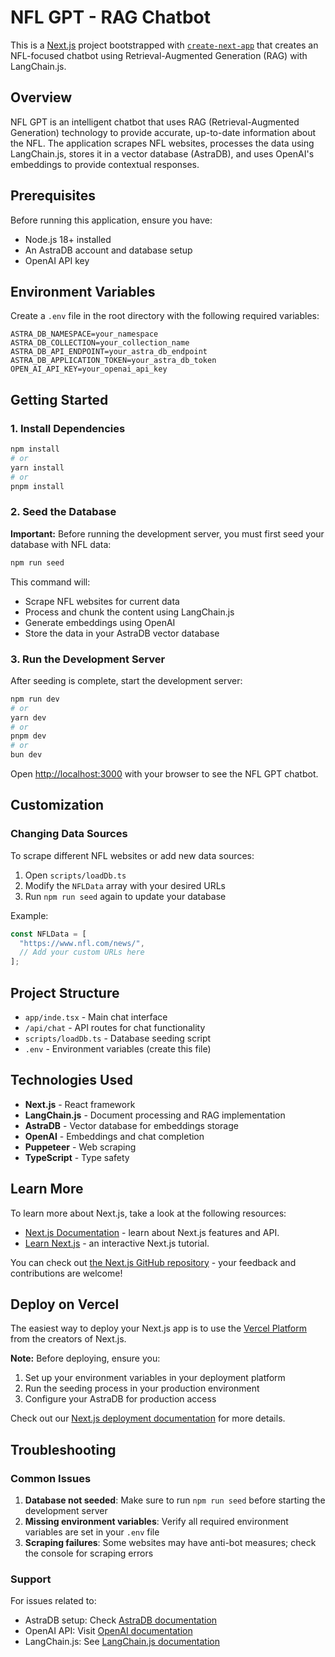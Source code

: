 # NFL GPT - RAG Chatbot

This is a [Next.js](https://nextjs.org) project bootstrapped with [`create-next-app`](https://nextjs.org/docs/pages/api-reference/create-next-app) that creates an NFL-focused chatbot using Retrieval-Augmented Generation (RAG) with LangChain.js.

## Overview

NFL GPT is an intelligent chatbot that uses RAG (Retrieval-Augmented Generation) technology to provide accurate, up-to-date information about the NFL. The application scrapes NFL websites, processes the data using LangChain.js, stores it in a vector database (AstraDB), and uses OpenAI's embeddings to provide contextual responses.

## Prerequisites

Before running this application, ensure you have:

- Node.js 18+ installed
- An AstraDB account and database setup
- OpenAI API key

## Environment Variables

Create a `.env` file in the root directory with the following required variables:

```env
ASTRA_DB_NAMESPACE=your_namespace
ASTRA_DB_COLLECTION=your_collection_name
ASTRA_DB_API_ENDPOINT=your_astra_db_endpoint
ASTRA_DB_APPLICATION_TOKEN=your_astra_db_token
OPEN_AI_API_KEY=your_openai_api_key
```

## Getting Started

### 1. Install Dependencies

```bash
npm install
# or
yarn install
# or
pnpm install
```

### 2. Seed the Database

**Important:** Before running the development server, you must first seed your database with NFL data:

```bash
npm run seed
```

This command will:

- Scrape NFL websites for current data
- Process and chunk the content using LangChain.js
- Generate embeddings using OpenAI
- Store the data in your AstraDB vector database

### 3. Run the Development Server

After seeding is complete, start the development server:

```bash
npm run dev
# or
yarn dev
# or
pnpm dev
# or
bun dev
```

Open [http://localhost:3000](http://localhost:3000) with your browser to see the NFL GPT chatbot.

## Customization

### Changing Data Sources

To scrape different NFL websites or add new data sources:

1. Open `scripts/loadDb.ts`
2. Modify the `NFLData` array with your desired URLs
3. Run `npm run seed` again to update your database

Example:

```typescript
const NFLData = [
  "https://www.nfl.com/news/",
  // Add your custom URLs here
];
```

## Project Structure

- `app/inde.tsx` - Main chat interface
- `/api/chat` - API routes for chat functionality
- `scripts/loadDb.ts` - Database seeding script
- `.env` - Environment variables (create this file)

## Technologies Used

- **Next.js** - React framework
- **LangChain.js** - Document processing and RAG implementation
- **AstraDB** - Vector database for embeddings storage
- **OpenAI** - Embeddings and chat completion
- **Puppeteer** - Web scraping
- **TypeScript** - Type safety

## Learn More

To learn more about Next.js, take a look at the following resources:

- [Next.js Documentation](https://nextjs.org/docs) - learn about Next.js features and API.
- [Learn Next.js](https://nextjs.org/learn-pages-router) - an interactive Next.js tutorial.

You can check out [the Next.js GitHub repository](https://github.com/vercel/next.js) - your feedback and contributions are welcome!

## Deploy on Vercel

The easiest way to deploy your Next.js app is to use the [Vercel Platform](https://vercel.com/new?utm_medium=default-template&filter=next.js&utm_source=create-next-app&utm_campaign=create-next-app-readme) from the creators of Next.js.

**Note:** Before deploying, ensure you:

1. Set up your environment variables in your deployment platform
2. Run the seeding process in your production environment
3. Configure your AstraDB for production access

Check out our [Next.js deployment documentation](https://nextjs.org/docs/pages/building-your-application/deploying) for more details.

## Troubleshooting

### Common Issues

1. **Database not seeded**: Make sure to run `npm run seed` before starting the development server
2. **Missing environment variables**: Verify all required environment variables are set in your `.env` file
3. **Scraping failures**: Some websites may have anti-bot measures; check the console for scraping errors

### Support

For issues related to:

- AstraDB setup: Check [AstraDB documentation](https://docs.datastax.com/en/astra/docs/)
- OpenAI API: Visit [OpenAI documentation](https://platform.openai.com/docs)
- LangChain.js: See [LangChain.js documentation](https://js.langchain.com/docs/)
